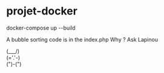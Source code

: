 # projet-docker

docker-compose up --build

A bubble sorting code is in the index.php 
Why ? Ask Lapinou

(\___/)  
(='.'-)  
(")-(")  
